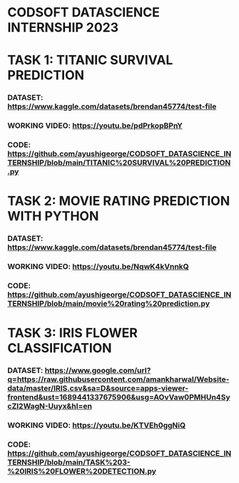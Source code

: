 

# CODSOFT DATASCIENCE INTERNSHIP 2023
# TASK 1: TITANIC SURVIVAL PREDICTION
### DATASET: https://www.kaggle.com/datasets/brendan45774/test-file
### WORKING VIDEO: https://youtu.be/pdPrkopBPnY
### CODE: https://github.com/ayushigeorge/CODSOFT_DATASCIENCE_INTERNSHIP/blob/main/TITANIC%20SURVIVAL%20PREDICTION.py

# TASK 2: MOVIE RATING PREDICTION WITH PYTHON
### DATASET: https://www.kaggle.com/datasets/brendan45774/test-file
### WORKING VIDEO: https://youtu.be/NqwK4kVnnkQ
### CODE: https://github.com/ayushigeorge/CODSOFT_DATASCIENCE_INTERNSHIP/blob/main/movie%20rating%20prediction.py

# TASK 3: IRIS FLOWER CLASSIFICATION
### DATASET: https://www.google.com/url?q=https://raw.githubusercontent.com/amankharwal/Website-data/master/IRIS.csv&sa=D&source=apps-viewer-frontend&ust=1689441337675906&usg=AOvVaw0PMHUn4SycZI2WagN-Uuyx&hl=en
### WORKING VIDEO: https://youtu.be/KTVEh0ggNiQ
### CODE: https://github.com/ayushigeorge/CODSOFT_DATASCIENCE_INTERNSHIP/blob/main/TASK%203-%20IRIS%20FLOWER%20DETECTION.py
